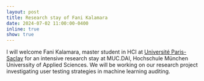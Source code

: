 ```yaml
---
layout: post
title: Research stay of Fani Kalamara
date: 2024-07-02 11:00:00-0400
inline: true
show: true
---
```


I will welcome Fani Kalamara, master student in HCI at [Université Paris-Saclay](https://www.universite-paris-saclay.fr/) for an intensive research stay at MUC.DAI, Hochschule München Universsity of Applied Sciences. We will be working on our research project investigating user testing strategies in machine learning auditing.